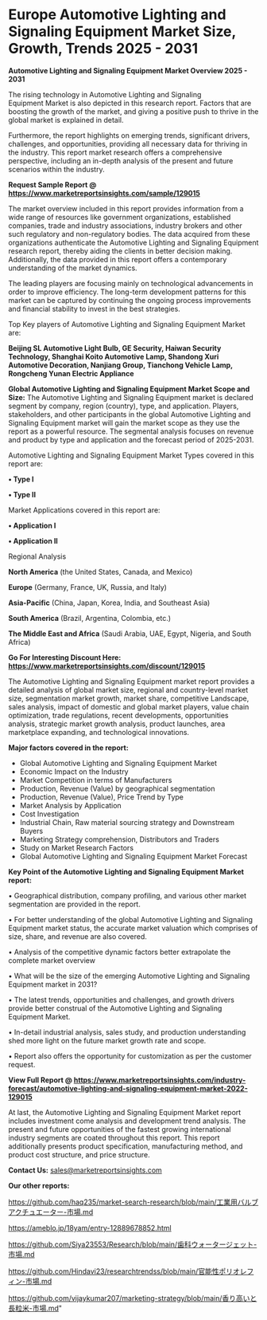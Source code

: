 # Europe Automotive Lighting and Signaling Equipment Market Size, Growth, Trends 2025 - 2031

<Strong> Automotive Lighting and Signaling Equipment Market Overview 2025 - 2031</strong>

The rising technology in Automotive Lighting and Signaling Equipment Market is also depicted in this research report. Factors that are boosting the growth of the market, and giving a positive push to thrive in the global market is explained in detail.

Furthermore, the report highlights on emerging trends, significant drivers, challenges, and opportunities, providing all necessary data for thriving in the industry. This report market research offers a comprehensive perspective, including an in-depth analysis of the present and future scenarios within the industry.

<strong>Request Sample Report @ <a href=https://www.marketreportsinsights.com/sample/129015>https://www.marketreportsinsights.com/sample/129015</a></strong>

The market overview included in this report provides information from a wide range of resources like government organizations, established companies, trade and industry associations, industry brokers and other such regulatory and non-regulatory bodies. The data acquired from these organizations authenticate the Automotive Lighting and Signaling Equipment research report, thereby aiding the clients in better decision making. Additionally, the data provided in this report offers a contemporary understanding of the market dynamics.

The leading players are focusing mainly on technological advancements in order to improve efficiency. The long-term development patterns for this market can be captured by continuing the ongoing process improvements and financial stability to invest in the best strategies.

Top Key players of Automotive Lighting and Signaling Equipment Market are:

<strong>Beijing SL Automotive Light Bulb, GE Security, Haiwan Security Technology, Shanghai Koito Automotive Lamp, Shandong Xuri Automotive Decoration, Nanjiang Group, Tianchong Vehicle Lamp, Rongcheng Yunan Electric Appliance</strong>

<strong><b>Global Automotive Lighting and Signaling Equipment Market Scope and Size:</b></strong>
The Automotive Lighting and Signaling Equipment market is declared segment by company, region (country), type, and application. Players, stakeholders, and other participants in the global Automotive Lighting and Signaling Equipment market will gain the market scope as they use the report as a powerful resource. The segmental analysis focuses on revenue and product by type and application and the forecast period of 2025-2031.

Automotive Lighting and Signaling Equipment Market Types covered in this report are:

<strong>• Type I

• Type II</strong>

Market Applications covered in this report are:

<strong>• Application I

• Application II</strong> 

Regional Analysis

<strong>North America</strong> (the United States, Canada, and Mexico)

<strong>Europe</strong> (Germany, France, UK, Russia, and Italy)

<strong>Asia-Pacific</strong> (China, Japan, Korea, India, and Southeast Asia)

<strong>South America</strong> (Brazil, Argentina, Colombia, etc.)

<strong>The Middle East and Africa</strong> (Saudi Arabia, UAE, Egypt, Nigeria, and South Africa)

<strong>Go For Interesting Discount Here: <a href=https://www.marketreportsinsights.com/discount/129015>https://www.marketreportsinsights.com/discount/129015</a></strong>

The Automotive Lighting and Signaling Equipment market report provides a detailed analysis of global market size, regional and country-level market size, segmentation market growth, market share, competitive Landscape, sales analysis, impact of domestic and global market players, value chain optimization, trade regulations, recent developments, opportunities analysis, strategic market growth analysis, product launches, area marketplace expanding, and technological innovations.

<strong><b>Major factors covered in the report:</b></strong>
<ul>
  <li>Global Automotive Lighting and Signaling Equipment Market </li>
  <li>Economic Impact on the Industry</li>
  <li>Market Competition in terms of Manufacturers</li>
  <li>Production, Revenue (Value) by geographical segmentation</li>
  <li>Production, Revenue (Value), Price Trend by Type</li>
  <li>Market Analysis by Application</li>
  <li>Cost Investigation</li>
  <li>Industrial Chain, Raw material sourcing strategy and Downstream Buyers</li>
  <li>Marketing Strategy comprehension, Distributors and Traders</li>
  <li>Study on Market Research Factors</li>
  <li>Global Automotive Lighting and Signaling Equipment Market Forecast</li>
</ul>

<strong><b>Key Point of the Automotive Lighting and Signaling Equipment Market report:</b></strong>

• Geographical distribution, company profiling, and various other market segmentation are provided in the report.

• For better understanding of the global Automotive Lighting and Signaling Equipment market status, the accurate market valuation which comprises of size, share, and revenue are also covered.

• Analysis of the competitive dynamic factors better extrapolate the complete market overview

• What will be the size of the emerging Automotive Lighting and Signaling Equipment market in 2031?

• The latest trends, opportunities and challenges, and growth drivers provide better construal of the Automotive Lighting and Signaling Equipment Market.

• In-detail industrial analysis, sales study, and production understanding shed more light on the future market growth rate and scope.

• Report also offers the opportunity for customization as per the customer request.

<strong><b>View Full Report @ <a href=https://www.marketreportsinsights.com/industry-forecast/automotive-lighting-and-signaling-equipment-market-2022-129015>https://www.marketreportsinsights.com/industry-forecast/automotive-lighting-and-signaling-equipment-market-2022-129015</a></b></strong>


At last, the Automotive Lighting and Signaling Equipment Market report includes investment come analysis and development trend analysis. The present and future opportunities of the fastest growing international industry segments are coated throughout this report. This report additionally presents product specification, manufacturing method, and product cost structure, and price structure.

<strong>Contact Us:</strong>
sales@marketreportsinsights.com

<strong>Our other reports:</strong>

<a href=https://github.com/haq235/market-search-research/blob/main/工業用バルブアクチュエーター-市場.md>https://github.com/haq235/market-search-research/blob/main/工業用バルブアクチュエーター-市場.md</a>

<a href=https://ameblo.jp/18yam/entry-12889678852.html>https://ameblo.jp/18yam/entry-12889678852.html</a>

<a href=https://github.com/Siya23553/Research/blob/main/歯科ウォータージェット-市場.md>https://github.com/Siya23553/Research/blob/main/歯科ウォータージェット-市場.md</a>

<a href=https://github.com/Hindavi23/researchtrendss/blob/main/官能性ポリオレフィン-市場.md>https://github.com/Hindavi23/researchtrendss/blob/main/官能性ポリオレフィン-市場.md</a>

<a href=https://github.com/vijaykumar207/marketing-strategy/blob/main/香り高いと長粒米-市場.md>https://github.com/vijaykumar207/marketing-strategy/blob/main/香り高いと長粒米-市場.md</a>"
